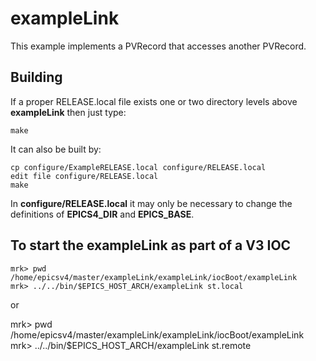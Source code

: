# exampleLink

This example implements a PVRecord that accesses another PVRecord.

## Building

If a proper RELEASE.local file exists one or two directory levels above **exampleLink**
then just type:

    make

It can also be built by:

    cp configure/ExampleRELEASE.local configure/RELEASE.local
    edit file configure/RELEASE.local
    make

In **configure/RELEASE.local** it may only be necessary to change the definitions
of **EPICS4_DIR** and **EPICS_BASE**.


## To start the exampleLink as part of a V3 IOC

    mrk> pwd
    /home/epicsv4/master/exampleLink/exampleLink/iocBoot/exampleLink
    mrk> ../../bin/$EPICS_HOST_ARCH/exampleLink st.local

or
 
mrk> pwd
    /home/epicsv4/master/exampleLink/exampleLink/iocBoot/exampleLink
    mrk> ../../bin/$EPICS_HOST_ARCH/exampleLink st.remote


